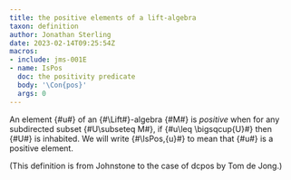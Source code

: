```yaml
---
title: the positive elements of a lift-algebra
taxon: definition
author: Jonathan Sterling
date: 2023-02-14T09:25:54Z
macros:
- include: jms-001E
- name: IsPos
  doc: the positivity predicate
  body: '\Con{pos}'
  args: 0
---
```


An element {#u#} of an {#\Lift#}-algebra {#M#} is *positive* when for any subdirected subset {#U\subseteq M#}, if {#u\leq \bigsqcup{U}#} then {#U#} is inhabited. We will write {#\IsPos\,{u}#} to mean that {#u#} is a positive element.

(This definition is from Johnstone to the case of dcpos by Tom de Jong.)
